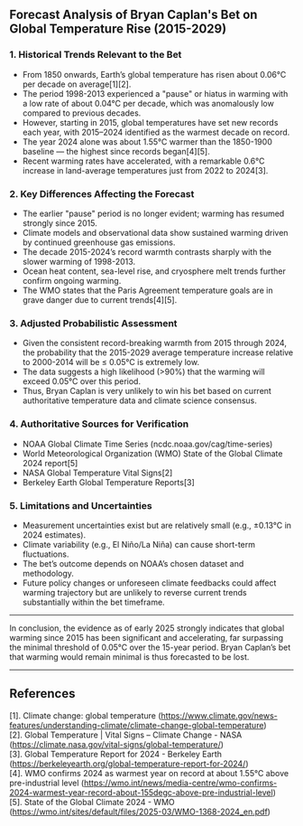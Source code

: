 ## Forecast Analysis of Bryan Caplan's Bet on Global Temperature Rise (2015-2029)

### 1. Historical Trends Relevant to the Bet

- From 1850 onwards, Earth’s global temperature has risen about 0.06°C per decade on average[1][2].
- The period 1998-2013 experienced a "pause" or hiatus in warming with a low rate of about 0.04°C per decade, which was anomalously low compared to previous decades.
- However, starting in 2015, global temperatures have set new records each year, with 2015–2024 identified as the warmest decade on record.
- The year 2024 alone was about 1.55°C warmer than the 1850-1900 baseline — the highest since records began[4][5].
- Recent warming rates have accelerated, with a remarkable 0.6°C increase in land-average temperatures just from 2022 to 2024[3].

### 2. Key Differences Affecting the Forecast

- The earlier "pause" period is no longer evident; warming has resumed strongly since 2015.
- Climate models and observational data show sustained warming driven by continued greenhouse gas emissions.
- The decade 2015-2024’s record warmth contrasts sharply with the slower warming of 1998-2013.
- Ocean heat content, sea-level rise, and cryosphere melt trends further confirm ongoing warming.
- The WMO states that the Paris Agreement temperature goals are in grave danger due to current trends[4][5].

### 3. Adjusted Probabilistic Assessment

- Given the consistent record-breaking warmth from 2015 through 2024, the probability that the 2015-2029 average temperature increase relative to 2000-2014 will be ≤ 0.05°C is extremely low.
- The data suggests a high likelihood (>90%) that the warming will exceed 0.05°C over this period.
- Thus, Bryan Caplan is very unlikely to win his bet based on current authoritative temperature data and climate science consensus.

### 4. Authoritative Sources for Verification

- NOAA Global Climate Time Series (ncdc.noaa.gov/cag/time-series)
- World Meteorological Organization (WMO) State of the Global Climate 2024 report[5]
- NASA Global Temperature Vital Signs[2]
- Berkeley Earth Global Temperature Reports[3]

### 5. Limitations and Uncertainties

- Measurement uncertainties exist but are relatively small (e.g., ±0.13°C in 2024 estimates).
- Climate variability (e.g., El Niño/La Niña) can cause short-term fluctuations.
- The bet’s outcome depends on NOAA’s chosen dataset and methodology.
- Future policy changes or unforeseen climate feedbacks could affect warming trajectory but are unlikely to reverse current trends substantially within the bet timeframe.

---

In conclusion, the evidence as of early 2025 strongly indicates that global warming since 2015 has been significant and accelerating, far surpassing the minimal threshold of 0.05°C over the 15-year period. Bryan Caplan’s bet that warming would remain minimal is thus forecasted to be lost.

---

## References

[1]. Climate change: global temperature (https://www.climate.gov/news-features/understanding-climate/climate-change-global-temperature)  
[2]. Global Temperature | Vital Signs – Climate Change - NASA (https://climate.nasa.gov/vital-signs/global-temperature/)  
[3]. Global Temperature Report for 2024 - Berkeley Earth (https://berkeleyearth.org/global-temperature-report-for-2024/)  
[4]. WMO confirms 2024 as warmest year on record at about 1.55°C above pre-industrial level (https://wmo.int/news/media-centre/wmo-confirms-2024-warmest-year-record-about-155degc-above-pre-industrial-level)  
[5]. State of the Global Climate 2024 - WMO (https://wmo.int/sites/default/files/2025-03/WMO-1368-2024_en.pdf)
